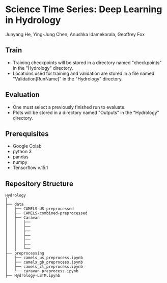 # Science Time Series: Deep Learning in Hydrology

Junyang He, Ying-Jung Chen, Anushka Idamekorala, Geoffrey Fox

## Train
- Training checkpoints will be stored in a directory named "checkpoints" in the "Hydrology" directory.
- Locations used for training and validation are stored in a file named "Validation[RunName]" in the "Hydrology" directory.

## Evaluation
- One must select a previously finished run to evaluate.
- Plots will be stored in a directory named "Outputs" in the "Hydrology" directory.

## Prerequisites
- Google Colab
- python 3
- pandas
- numpy
- Tensorflow v.15.1

## Repository Structure
```
Hydrology
│
├── data
│   ├── CAMELS-US-preprocessed
│   ├── CAMELS-combined-preprocessed
│   ├── Caravan
│   │   ├── 
│   │   ├──
│   │   ├── 
│   │   ├──
│   │   ├── 
│   │   ├──
│   │   └──
├── preprocessing
│   ├── camels_us_preprocess.ipynb
│   ├── camels_gb_preprocess.ipynb
│   ├── camels_cl_preprocess.ipynb
│   └── caravan_preprocess.ipynb
├── Hydrology-LSTM.ipynb
```
